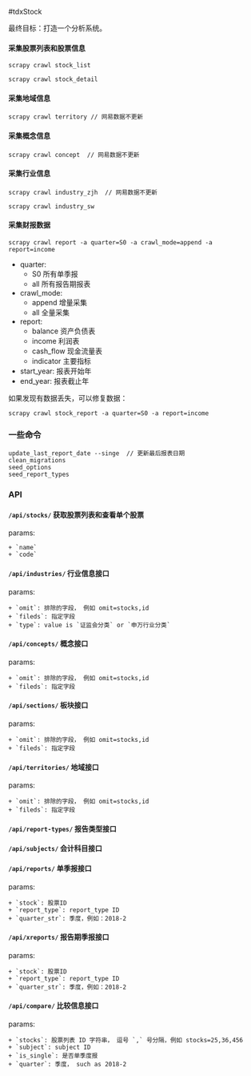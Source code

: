 #tdxStock

最终目标：打造一个分析系统。

#### 采集股票列表和股票信息

```
scrapy crawl stock_list

scrapy crawl stock_detail
```

#### 采集地域信息

```
scrapy crawl territory // 网易数据不更新
```

#### 采集概念信息

```
scrapy crawl concept  // 网易数据不更新
```

#### 采集行业信息

```
scrapy crawl industry_zjh  // 网易数据不更新

scrapy crawl industry_sw
```

#### 采集财报数据

```
scrapy crawl report -a quarter=S0 -a crawl_mode=append -a report=income
```

+ quarter:
    + S0 所有单季报
    + all 所有报告期报表
+ crawl_mode:
    + append 增量采集
    + all 全量采集
+ report:
    + balance 资产负债表
    + income 利润表
    + cash_flow 现金流量表
    + indicator 主要指标
+ start_year: 报表开始年
+ end_year: 报表截止年

如果发现有数据丢失，可以修复数据：

```
scrapy crawl stock_report -a quarter=S0 -a report=income
```


### 一些命令

```
update_last_report_date --singe  // 更新最后报表日期
clean_migrations
seed_options
seed_report_types
```

### API

#### `/api/stocks/` 获取股票列表和查看单个股票

params:

    + `name`
    + `code`

#### `/api/industries/` 行业信息接口

params:

    + `omit`: 排除的字段， 例如 omit=stocks,id
    + `fileds`: 指定字段
    + `type`: value is `证监会分类` or `申万行业分类`


#### `/api/concepts/` 概念接口

params:

    + `omit`: 排除的字段， 例如 omit=stocks,id
    + `fileds`: 指定字段

#### `/api/sections/` 板块接口

params:

    + `omit`: 排除的字段， 例如 omit=stocks,id
    + `fileds`: 指定字段

#### `/api/territories/` 地域接口

params:

    + `omit`: 排除的字段， 例如 omit=stocks,id
    + `fileds`: 指定字段

#### `/api/report-types/` 报告类型接口

#### `/api/subjects/` 会计科目接口

#### `/api/reports/` 单季报接口

params:

    + `stock`: 股票ID
    + `report_type`: report_type ID
    + `quarter_str`: 季度，例如：2018-2

#### `/api/xreports/` 报告期季报接口

params:

    + `stock`: 股票ID
    + `report_type`: report_type ID
    + `quarter_str`: 季度，例如：2018-2

#### `/api/compare/` 比较信息接口

params:

    + `stocks`: 股票列表 ID 字符串， 逗号 `,` 号分隔，例如 stocks=25,36,456
    + `subject`: subject ID
    + `is_single`: 是否单季度报
    + `quarter`: 季度， such as 2018-2
